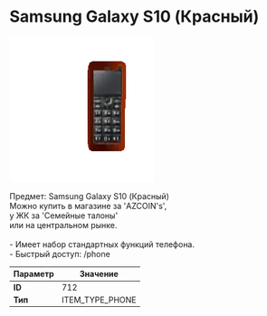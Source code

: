 # Samsung Galaxy S10 (Красный)

![Item Image](../img/712.webp?raw=true)

Предмет: Samsung Galaxy S10 (Красный)<br>Можно купить в магазине за 'AZCOIN's',<br>у ЖК за  'Семейные талоны'<br>или на центральном рынке.<br><br>- Имеет набор стандартных функций телефона.<br>- Быстрый доступ: /phone


| Параметр | Значение |
|----------|----------|
| **ID** | 712 |
| **Тип** | ITEM_TYPE_PHONE |

